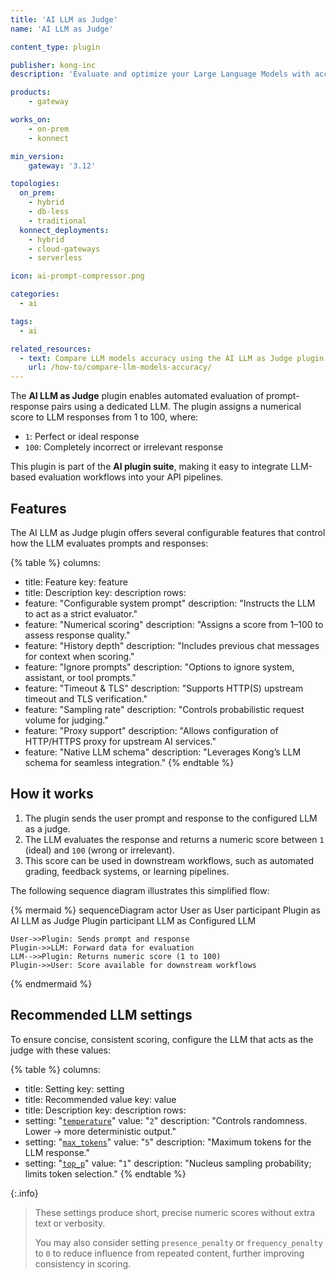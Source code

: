 ```yaml
---
title: 'AI LLM as Judge'
name: 'AI LLM as Judge'

content_type: plugin

publisher: kong-inc
description: 'Evaluate and optimize your Large Language Models with accuracy'

products:
    - gateway

works_on:
    - on-prem
    - konnect

min_version:
    gateway: '3.12'

topologies:
  on_prem:
    - hybrid
    - db-less
    - traditional
  konnect_deployments:
    - hybrid
    - cloud-gateways
    - serverless

icon: ai-prompt-compressor.png

categories:
  - ai

tags:
  - ai

related_resources:
  - text: Compare LLM models accuracy using the AI LLM as Judge plugin
    url: /how-to/compare-llm-models-accuracy/
---
```

The **AI LLM as Judge** plugin enables automated evaluation of prompt-response pairs using a dedicated LLM. The plugin assigns a numerical score to LLM responses from 1 to 100, where:

* `1`: Perfect or ideal response
* `100`: Completely incorrect or irrelevant response

This plugin is part of the **AI plugin suite**, making it easy to integrate LLM-based evaluation workflows into your API pipelines.

## Features

The AI LLM as Judge plugin offers several configurable features that control how the LLM evaluates prompts and responses:

{% table %}
columns:
  - title: Feature
    key: feature
  - title: Description
    key: description
rows:
  - feature: "Configurable system prompt"
    description: "Instructs the LLM to act as a strict evaluator."
  - feature: "Numerical scoring"
    description: "Assigns a score from 1–100 to assess response quality."
  - feature: "History depth"
    description: "Includes previous chat messages for context when scoring."
  - feature: "Ignore prompts"
    description: "Options to ignore system, assistant, or tool prompts."
  - feature: "Timeout & TLS"
    description: "Supports HTTP(S) upstream timeout and TLS verification."
  - feature: "Sampling rate"
    description: "Controls probabilistic request volume for judging."
  - feature: "Proxy support"
    description: "Allows configuration of HTTP/HTTPS proxy for upstream AI services."
  - feature: "Native LLM schema"
    description: "Leverages Kong’s LLM schema for seamless integration."
{% endtable %}

## How it works

1. The plugin sends the user prompt and response to the configured LLM as a judge.
2. The LLM evaluates the response and returns a numeric score between `1` (ideal) and `100` (wrong or irrelevant).
3. This score can be used in downstream workflows, such as automated grading, feedback systems, or learning pipelines.

The following sequence diagram illustrates this simplified flow:

{% mermaid %}
sequenceDiagram
    actor User as User
    participant Plugin as AI LLM as Judge Plugin
    participant LLM as Configured LLM

    User->>Plugin: Sends prompt and response
    Plugin->>LLM: Forward data for evaluation
    LLM-->>Plugin: Returns numeric score (1 to 100)
    Plugin->>User: Score available for downstream workflows
{% endmermaid %}

## Recommended LLM settings

To ensure concise, consistent scoring, configure the LLM that acts as the judge with these values:

{% table %}
columns:
  - title: Setting
    key: setting
  - title: Recommended value
    key: value
  - title: Description
    key: description
rows:
  - setting: "[`temperature`](/plugins/ai-llm-as-judge/reference/#schema--config-llm-model-options-temperature)"
    value: "`2`"
    description: "Controls randomness. Lower → more deterministic output."
  - setting: "[`max_tokens`](/plugins/ai-llm-as-judge/reference/#schema--config-llm-model-options-max-tokens)"
    value: "`5`"
    description: "Maximum tokens for the LLM response."
  - setting: "[`top_p`](/plugins/ai-llm-as-judge/reference/#schema--config-llm-model-options-top-p)"
    value: "`1`"
    description: "Nucleus sampling probability; limits token selection."
{% endtable %}

{:.info}
> These settings produce short, precise numeric scores without extra text or verbosity.
>
> You may also consider setting `presence_penalty` or `frequency_penalty` to `0` to reduce influence from repeated content, further improving consistency in scoring.

